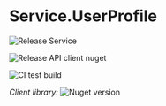 # Service.UserProfile

![Release Service](https://github.com/MyJetWallet/Service.UserProfile/workflows/Release%20Service/badge.svg)

![Release API client nuget](https://github.com/MyJetWallet/Service.UserProfile/workflows/Release%20API%20client%20nuget/badge.svg)

![CI test build](https://github.com/MyJetWallet/Service.UserProfile/workflows/CI%20test%20build/badge.svg)

*Client library:* ![Nuget version](https://img.shields.io/nuget/v/MyJetWallet.Service.UserProfile.Client?label=MyJetWallet.Service.UserProfile.Client&style=social)

